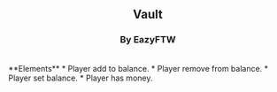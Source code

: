 <h2 style="text-align:center;"> Vault </h2>
<h3 style="text-align:center;"> By EazyFTW </h3>
<br>
**Elements**
* Player add to balance.
* Player remove from balance.
* Player set balance.
* Player has money.
